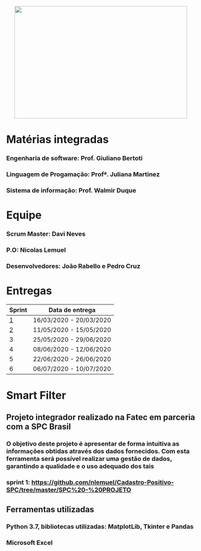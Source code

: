<p align="center">
<img width="460" height="300" src="https://user-images.githubusercontent.com/53242511/81332408-6f3e0700-9079-11ea-8282-9667e3b7eeda.jpg">
</p>  

# **Matérias integradas**
### Engenharia de software: Prof. Giuliano Bertoti
### Linguagem de Progamação: Profª. Juliana Martinez
### Sistema de informação: Prof. Walmir Duque

# **Equipe**
### **Scrum Master:** Davi Neves
### **P.O:** Nicolas Lemuel
### **Desenvolvedores:** João Rabello e Pedro Cruz

# **Entregas**

|Sprint   | Data de entrega  |
|---|---|
| [1](https://github.com/nlemuel/Cadastro_Positivo_SPC/tree/sprint-1)  | 16/03/2020 - 20/03/2020 |
| [2](https://github.com/nlemuel/Cadastro_Positivo_SPC/tree/sprint-2) | 11/05/2020 - 15/05/2020  |
|  3  |  25/05/2020 - 29/06/2020 |
|  4  | 08/06/2020 - 12/06/2020  |
|  5  | 22/06/2020 - 26/06/2020  |
|  6  | 06/07/2020 - 10/07/2020  |







# **Smart Filter**
## **Projeto integrador realizado na Fatec em parceria com a SPC Brasil** 
### O objetivo deste projeto é apresentar de forma intuitiva as informações obtidas através dos dados fornecidos. Com esta ferramenta será possível realizar uma gestão de dados, garantindo a qualidade e o uso adequado dos tais
### sprint 1: https://github.com/nlemuel/Cadastro-Positivo-SPC/tree/master/SPC%20-%20PROJETO

## **Ferramentas utilizadas**

### Python 3.7, bibliotecas utilizadas: MatplotLib, Tkinter e Pandas
### Microsoft Excel
